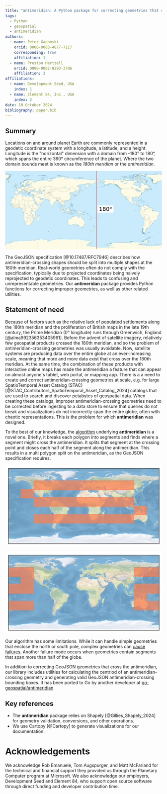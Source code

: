 ```yaml
---
title: "antimeridian: A Python package for correcting geometries that cross the 180th meridian"
tags:
  - Python
  - geospatial
  - antimeridian
authors:
  - name: Peter Gadomski
    orcid: 0000-0003-4877-7217
    corresponding: true
    affiliation: 1
  - name: Preston Hartzell
    orcid: 0000-0002-8293-3706
    affiliation: 2
affiliations:
  - name: Development Seed, USA
    index: 1
  - name: Element 84, Inc., USA
    index: 2
date: 10 October 2024
bibliography: paper.bib
---
```


## Summary

Locations on and around planet Earth are commonly represented in a geodetic coordinate system with a longitude, a latitude, and a height.
Longitude is the "horizontal" dimension with a domain from -180° to 180°, which spans the entire 360° circumference of the planet. Where the two domain bounds meet is known as the _180th meridian_ or the _antimeridian_.

![Earth map centered on the Pacific ocean, with the 180th meridian highlighted.](./img/antimeridian.jpg)

The GeoJSON specification [@10.17487/RFC7946] describes how antimeridian-crossing shapes should be split into multiple shapes at the 180th meridian.
Real-world geometries often do not comply with the specification, typically due to projected coordinates being naively reprojected to geodetic coordinates.
This leads to confusing and unrepresentable geometries.
Our **antimeridan** package provides Python functions for correcting improper geometries, as well as other related utilities.

## Statement of need

Because of factors such as the relative lack of populated settlements along the 180th meridian and the proliferation of British maps in the late 19th century, the Prime Meridian (0° longitude) runs through Greenwich, England [@alma992356353405961].
Before the advent of satellite imagery, relatively few geospatial products crossed the 180th meridian, and so the problem of antimeridian-crossing geometries was usually avoidable.
Now, satellite systems are producing data over the entire globe at an ever-increasing scale, meaning that more and more data exist that cross over the 180th meridian.
At the same time, the combination of these products with interactive online maps has made the antimeridian a feature that can appear on almost anyone's tablet, web portal, or mapping app.
There is a a need to create and correct antimeridian-crossing geometries at scale, e.g. for large SpatioTemporal Asset Catalog (STAC) [@STAC_Contributors_SpatioTemporal_Asset_Catalog_2024] catalogs that are used to search and discover petabytes of geospatial data.
When creating these catalogs, improper antimeridian-crossing geometries need to be corrected before ingesting to a data store to ensure that queries do not break and visualizations do not incorrectly span the entire globe, often with chaotic representations.
This is the problem for which **antimeridian** was designed.

To the best of our knowledge, the [algorithm](https://antimeridian.readthedocs.io/en/stable/the-algorithm.html) underlying **antimeridian** is a novel one.
Briefly, it breaks each polygon into segments and finds where a segment might cross the antimeridian.
It splits that segment at the crossing point and closes each half of the segment along the antimeridian.
This results in a multi polygon split on the antimeridian, as the GeoJSON specification requires.

![A complex shape that has not been split on the antimeridian and incorrectly spans the globe](./img/complex-split-uncorrected.png)

![A complex shape correctly split at the antimeridian](./img/complex-split.png)

Our algorithm has some limitations.
While it can handle simple geometries that enclose the north or south pole, complex geometries can [cause failures](https://antimeridian.readthedocs.io/en/stable/failure-modes.html).
Another failure mode occurs when geometries contain segments that span more than half of the globe.

In addition to correcting GeoJSON geometries that cross the antimeridian, our library includes utilities for calculating the centriod of an antimeridian-crossing geometry and generating valid GeoJSON antimeridian-crossing bounding boxes.
It has been ported to Go by another developer at [go-geospatial/antimeridian](https://pkg.go.dev/github.com/go-geospatial/antimeridian).

## Key references

- The **antimeridian** package relies on Shapely [@Gillies_Shapely_2024] for geometry validation, conversions, and other operations.
- We use Cartopy [@Cartopy] to generate visualizations for our documentation.

# Acknowledgements

We acknowledge Rob Emanuele, Tom Augspurger, and Matt McFarland for the technical and financial support they provided us through the Planetary Computer program at Microsoft.
We also acknowledge our employers, Development Seed and Element 84, who support open source software through direct funding and developer contribution time.
